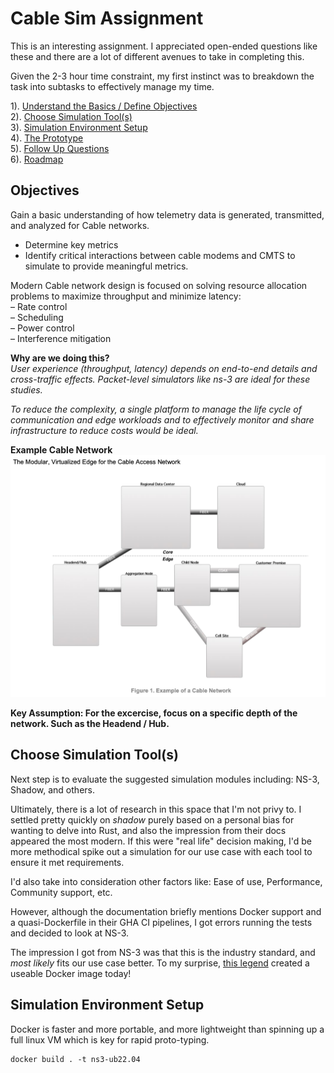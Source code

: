 # Cable Sim Assignment

This is an interesting assignment. I appreciated open-ended questions like these and there are a lot of different avenues to take in completing this. 

Given the 2-3 hour time constraint, my first instinct was to breakdown the task into subtasks to effectively manage my time.

1). [Understand the Basics / Define Objectives](#objectives) \
2). [Choose Simulation Tool(s)](#choose-simulation-tools) \
3). [Simulation Environment Setup](#simulation-environment-setup) \
4). [The Prototype](#the-prototype) \
5). [Follow Up Questions](#follow-up-questions) \
6). [Roadmap](#roadmap)

## Objectives

Gain a basic understanding of how telemetry data is generated, transmitted, and analyzed for Cable networks.

- Determine key metrics
- Identify critical interactions between cable modems and CMTS to simulate to provide meaningful metrics.

Modern Cable network design is focused on solving resource allocation problems to maximize throughput and minimize latency: \
– Rate control \
– Scheduling \
– Power control \
– Interference mitigation

**Why are we doing this?** \
_User experience (throughput, latency) depends on end-to-end details and cross-traffic effects. Packet-level simulators like ns-3 are ideal for these studies._

_To reduce the complexity, a single platform to manage the
life cycle of communication and edge workloads and to effectively monitor and share infrastructure to reduce costs would be ideal._

**Example Cable Network**
<img src="./resources/example-cable-network.png" width="1013"/>

**Key Assumption: For the excercise, focus on a specific depth of the network. Such as the Headend / Hub.**

## Choose Simulation Tool(s)

Next step is to evaluate the suggested simulation modules including: NS-3, Shadow, and others.

Ultimately, there is a lot of research in this space that I'm not privy to. 
I settled pretty quickly on _shadow_ purely based on a personal bias for wanting to delve into Rust, and also the impression from their docs appeared the most modern. 
If this were "real life" decision making, I'd be more methodical spike out a simulation for our use case with each tool to ensure it met requirements. 

I'd also take into consideration other factors like: Ease of use, Performance, Community support, etc.

However, although the documentation briefly mentions Docker support and a quasi-Dockerfile in their GHA CI pipelines, I got errors running the tests and decided to look at NS-3.

The impression I got from NS-3 was that this is the industry standard, and _most likely_ fits our use case better. To my surprise, [this legend](https://github.com/emanuelegiona/ns3-base-docker) created a useable Docker image today!

## Simulation Environment Setup

Docker is faster and more portable, and more lightweight than spinning up a full linux VM which is key for rapid proto-typing.

```
docker build . -t ns3-ub22.04

```
